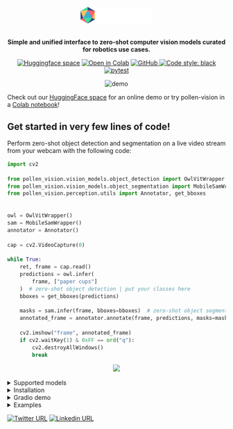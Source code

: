
<!-- <p align="center" width="50%">
    <img width="33%" src="assets/pollen_vision_logo.png">
</p> -->

<p align="center" width="50%">
  <picture>
    <source media="(prefers-color-scheme: dark)" srcset="assets/pollen_vision_logo.png">
    <source media="(prefers-color-scheme: light)" srcset="assets/pollen_vision_logo_light_theme.png">
    <img alt="Pollen vision library" src="assets/pollen_vision_logo.png" width="33%">
  </picture>
  <br/>
  <br/>
</p>

<p align="center">
<b>Simple and unified interface to zero-shot computer vision models curated for robotics use cases.</b>
</p>

<div align="center">

  <a target="_blank" href="https://huggingface.co/spaces/pollen-robotics/pollen-vision-demo">![Huggingface space](https://img.shields.io/badge/🤗-HuggingFace%20Space-cyan.svg)</a>
  <a target="_blank" href="https://drive.google.com/drive/folders/1Xx42Pk4exkS95iyD-5arHIYQLXyRWTXw?usp=drive_link">![Open in Colab](https://colab.research.google.com/assets/colab-badge.svg)</a>
  <a href="https://github.com/pollen-robotics/pollen-vision/blob/main/LICENSE">
    <img alt="GitHub" src="https://img.shields.io/github/license/huggingface/transformers.svg?color=blue">
  </a>
  <a href="https://github.com/psf/black">![Code style: black](https://github.com/pollen-robotics/pollen-vision/actions/workflows/lint.yml/badge.svg)</a>
  <a href="">![pytest](https://github.com/pollen-robotics/reachy2-sdk/actions/workflows/unit_tests.yml/badge.svg)</a>
</div>


<!-- # Pollen Vision -->

<div align="center">
 
![demo](assets/pollen_vision_intro.gif)

</div>

Check out our [HuggingFace space](https://huggingface.co/pollen-robotics) for an online demo or try pollen-vision in a [Colab notebook](https://drive.google.com/drive/folders/1Xx42Pk4exkS95iyD-5arHIYQLXyRWTXw?usp=drive_link)!

## Get started in very few lines of code!
Perform zero-shot object detection and segmentation on a live video stream from your webcam with the following code:
```python
import cv2

from pollen_vision.vision_models.object_detection import OwlVitWrapper
from pollen_vision.vision_models.object_segmentation import MobileSamWrapper
from pollen_vision.perception.utils import Annotator, get_bboxes


owl = OwlVitWrapper()
sam = MobileSamWrapper()
annotator = Annotator()

cap = cv2.VideoCapture(0)

while True:
    ret, frame = cap.read()
    predictions = owl.infer(
        frame, ["paper cups"]
    )  # zero-shot object detection | put your classes here
    bboxes = get_bboxes(predictions)

    masks = sam.infer(frame, bboxes=bboxes)  # zero-shot object segmentation
    annotated_frame = annotator.annotate(frame, predictions, masks=masks)

    cv2.imshow("frame", annotated_frame)
    if cv2.waitKey(1) & 0xFF == ord("q"):
        cv2.destroyAllWindows()
        break
```
<p align="center">
    <img width="20%" src="https://github.com/pollen-robotics/pollen-vision/assets/6552564/9f162321-2226-48fc-86e5-eb47c8996ee9">
</p>

<details>
<summary>Supported models</summary>

We continue to work on adding new models that could be useful for robotics perception applications.

We chose to focus on zero-shot models to make it easier to use and deploy. Zero-shot models can recognize objects or segment them based on text queries, without needing to be fine-tuned on annotated datasets.

Right now, we support: 
#### Object detection
- `Yolo-World` for zero-shot object detection and localization
- `Owl-Vit` for zero-shot object detection and localization
- `Recognize-Anything` for zero-shot object detection (without localization)

#### Object segmentation
- `Mobile-SAM` for (fast) zero-shot object segmentation

#### Monocular depth estimation
- `Depth Anything` for (non metric) monocular depth estimation

Below is an example of combining `Owl-Vit` and `Mobile-Sam` to detect and segment objects in a point cloud, all live. 
(Note: in this example, there is no temporal or spatial filtering of any kind, we display the raw outputs of the models computed independently on each frame)

https://github.com/pollen-robotics/pollen-vision/assets/6552564/a5285627-9cba-4af5-aafb-6af3d1e6d40c




We also provide wrappers for the Luxonis cameras which we use internally. They allow to easily access the main features that are interesting to our robotics applications (RBG-D, onboard h264 encoding and onboard stereo rectification).
</details>

<details>
<summary>Installation</summary>

# Installation

```
Note: This package has been tested on Ubuntu 22.04 and macOS (with M1 Pro processor), with python3.10.
```
## Git LFS
This repository uses Git LFS to store large files. You need to install it before cloning the repository.

### Ubuntu
```console
sudo apt-get install git-lfs
```

### macOS
```console
brew install git-lfs
```

## One line installation
You can install the package directly from the repository without having to clone it first with:
```console
pip install "pollen-vision[vision] @ git+https://github.com/pollen-robotics/pollen-vision.git@main"
```

> Note: here we install the package with the `vision` extra, which includes the vision models. You can also install the `depthai_wrapper` extra to use the Luxonis depthai wrappers.

## Install from source
Clone this repository and then install the package either in "production" mode or "dev" mode.

>👉 We recommend using a virtual environment to avoid conflicts with other packages.

After cloning the repository, you can either install everything with:
```console
pip install .[all]
```
or install only the modules you want:
```console
pip install .[depthai_wrapper]
pip install .[vision]
```
To add "dev" mode dependencies (CI/CD, testing, etc):
```console
pip install -e .[dev]
```

## Luxonis depthai specific information

If this is the first time you use luxonis cameras on this computer, you need to setup the udev rules:
```
echo 'SUBSYSTEM=="usb", ATTRS{idVendor}=="03e7", MODE="0666"' | sudo tee /etc/udev/rules.d/80-movidius.rules
sudo udevadm control --reload-rules && sudo udevadm trigger
```
</details>

<details>
<summary>Gradio demo</summary>

# Gradio demo
## Test the demo online
A gradio demo is available on Pollen Robotics' [Huggingface space](https://huggingface.co/spaces/pollen-robotics/pollen-vision-demo). It allows to test the models on your own images without having to install anything.

## Run the demo locally
If you want to run the demo locally, you can install the dependencies with the following command:
```console
pip install pollen_vision[gradio]
```

You can then run the demo locally on your machine with:
```console
python pollen-vision/gradio/app.py
```


</details>

<details>

<summary>Examples</summary>
    
# Examples

## Vision models wrappers
Check our [example notebooks](examples/vision_models_examples/)!

## Luxonis depthai wrappers
Check our [example scripts](examples/camera_wrappers_examples/)!

</details>


[![Twitter URL](https://img.shields.io/twitter/url?url=https%3A%2F%2Ftwitter.com%2Fpollenrobotics)](https://twitter.com/pollenrobotics)
[![Linkedin URL](https://img.shields.io/badge/LinkedIn-0077B5?style=for-the-badge&logo=linkedin&logoColor=white)](https://www.linkedin.com/company/pollen-robotics/mycompany/)


